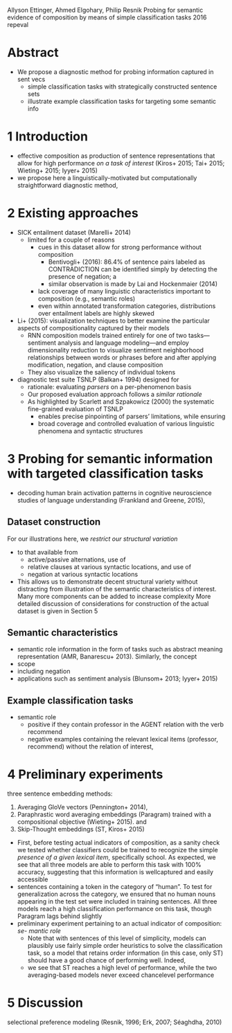 Allyson Ettinger, Ahmed Elgohary, Philip Resnik
Probing for semantic evidence of composition
  by means of simple classification tasks
2016 repeval

# Abstract

* We propose a diagnostic method for probing information captured in sent vecs
  * simple classification tasks with strategically constructed sentence sets
  * illustrate example classification tasks for targeting some semantic info

# 1 Introduction

* effective composition as production of sentence representations that allow
  for high performance _on a task of interest_
  (Kiros+ 2015; Tai+ 2015; Wieting+ 2015; Iyyer+ 2015)
* we propose here a linguistically-motivated but computationally
  straightforward diagnostic method,

# 2 Existing approaches

* SICK entailment dataset (Marelli+ 2014)
  * limited for a couple of reasons
    * cues in this dataset allow for strong performance without composition
      * Bentivogli+ (2016): 86.4% of sentence pairs labeled as CONTRADICTION can
        be identified simply by detecting the presence of negation; a
      * similar observation is made by Lai and Hockenmaier (2014)
    * lack coverage of many linguistic characteristics important to composition
      (e.g., semantic roles)
    * even within annotated transformation categories, distributions over
      entailment labels are highly skewed
* Li+ (2015): visualization techniques to better examine the particular aspects
  of compositionality captured by their models
  * RNN composition models trained entirely for one of
    two tasks—sentiment analysis and language modeling—and employ
    dimensionality reduction to visualize sentiment neighborhood relationships
    between words or phrases
    before and after applying modification, negation, and clause composition
  * They also visualize the saliency of individual tokens
* diagnostic test suite TSNLP (Balkan+ 1994) designed for
  * rationale: evaluating _parsers_ on a per-phenomenon basis
  * Our proposed evaluation approach follows a _similar rationale_
  * As highlighted by Scarlett and Szpakowicz (2000) the
    systematic fine-grained evaluation of TSNLP
    * enables precise pinpointing of parsers’ limitations, while ensuring
    * broad coverage and controlled evaluation of various linguistic phenomena
      and syntactic structures

# 3 Probing for semantic information with targeted classification tasks

* decoding human brain activation patterns in cognitive neuroscience
  studies of language understanding (Frankland and Greene, 2015),

## Dataset construction

For our illustrations here, we _restrict our structural variation_
* to that available from
  * active/passive alternations, use of
  * relative clauses at various syntactic locations, and use of
  * negation at various syntactic locations
* This allows us to demonstrate decent structural variety without distracting
  from illustration of the semantic characteristics of interest.  Many more
  components can be added to increase complexity More detailed discussion
  of considerations for construction of the actual dataset is given in Section
  5

## Semantic characteristics

* semantic role information in the form of tasks such as 
  abstract meaning representation (AMR, Banarescu+ 2013). Similarly, the concept
* scope
 * including negation
 * applications such as sentiment analysis (Blunsom+ 2013; Iyyer+ 2015)

## Example classification tasks

* semantic role
  * positive if they contain professor in the AGENT relation with the verb
    recommend
  * negative examples containing the relevant lexical items (professor,
    recommend) without the relation of interest,

# 4 Preliminary experiments

three sentence embedding methods:
  1. Averaging GloVe vectors (Pennington+ 2014),
  1. Paraphrastic word averaging embeddings (Paragram)
    trained with a compositional objective (Wieting+ 2015). and
  1. Skip-Thought embeddings (ST, Kiros+ 2015)

* First, before testing actual indicators of composition, as a sanity check we
  tested whether classifiers could be trained to recognize the simple
  _presence of a given lexical item_, specifically school. As expected, we see
  that all three models are able to perform this task with 100% accuracy,
  suggesting that this information is wellcaptured and easily accessible
* sentences containing a token in the category of “human”. To test for
  generalization across the category, we ensured that no human nouns appearing
  in the test set were included in training sentences. All three models reach
  a high classification performance on this task, though Paragram lags behind
  slightly
* preliminary experiment pertaining to an actual indicator of composition: _se-
  mantic role_
  * Note that with sentences of this level of simplicity, models can plausibly
    use fairly simple order heuristics to solve the classification task, so a
    model that retains order information (in this case, only ST) should have a
    good chance of performing well. Indeed,
  * we see that ST reaches a high level of performance, while the two
    averaging-based models never exceed chancelevel performance

# 5 Discussion

selectional preference modeling (Resnik, 1996; Erk, 2007; Séaghdha, 2010)
